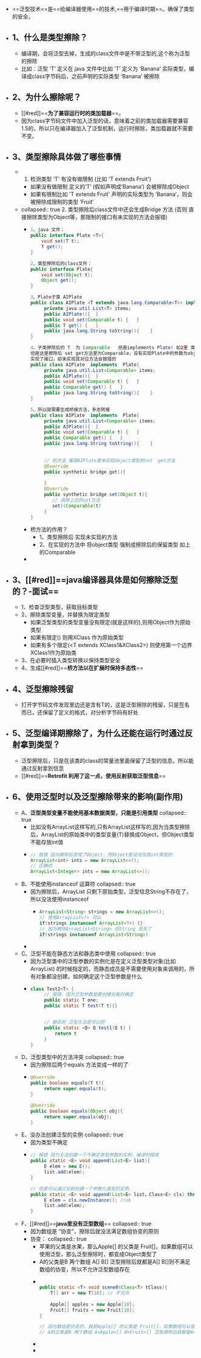 - ==泛型技术==是==给编译器使用==的技术,==用于编译时期==。确保了类型的安全。
- ## 1、什么是类型擦除？
	- 编译期，会将泛型去掉，生成的class文件中是不带泛型的,这个称为泛型的擦除
	- 比如：泛型 ‘T’ 定义在 java 文件中比如 ‘T’ 定义为 ‘Banana’ 实际类型，编译成class字节码后，之前声明的实际类型 ‘Banana’ 被擦除
- ## 2、为什么擦除呢？
	- [[#red]]==**为了兼容运行时的类加载器**==。
	- 因为class字节码文件中加入泛型的话，意味着之前的类加载器需要兼容1.5的，所以只在编译器加入了泛型机制，运行时擦除，类加载器就不需要不变。
- ## 3、类型擦除具体做了哪些事情
	- 1. 检测类型  ‘T' 有没有做限制 (比如 'T extends Fruit')
		- 如果没有做限制 定义的’T‘ (假如声明成’Banana‘) 会被擦除成Object
		- 如果有限制比如 'T extends Fruit'  声明的实际类型为 ’Banana‘，则会被擦除成限制的类型 ’Fruit‘
	- collapsed:: true
	  2. 类型擦除后class文件中还会生成Bridge 方法 (否则 直接擦除类型为Object等，那限制的接口有未实现的方法会报错)
		- ```java
		  1、java 文件：
		  public interface Plate <T>{
		      void set(T t);
		      T get();
		  }
		  
		  2、类型擦除后的class文件： 
		  public interface Plate{
		      void set(Object t);
		      Object get();
		  }
		  
		  3、Plate子类 AIPlate  
		  public class AIPlate <T extends java.lang.Comparable<T>> implements  Plate<T>{
		       private java.util.List<T> items;
		       public AIPlate(){  }
		       public void set(Comparable t) {   }
		       public T get() {   }
		       public java.lang.String toString(){    }
		  }
		  
		  4、子类擦除后的 T  为 Comparable   但是implements Plate( 如2里 类型擦除后的胃Object)
		  但是这里擦除后 set get方法里为Comparable，没有实现Plate中的参数为object的set  get方法。
		  实现了接口，却未实现其对应方法会报错的
		  public class AIPlate  implements  Plate{
		       private java.util.List<Comparable> items;
		       public AIPlate(){  }
		       public void set(Comparable t) {   }
		       public Comparable get() {   }
		       public java.lang.String toString(){    }
		  }
		  
		  5、所以就需要生成桥接方法，多态转接
		  public class AIPlate  implements  Plate{
		       private java.util.List<Comparable> items;
		       public AIPlate(){  }
		       public void set(Comparable t) {   }
		       public Comparable get() {   }
		       public java.lang.String toString(){    }
		       
		       
		       // 桥方法 兼容AIPlate里未实现object类型的set  get方法
		       @Override
		       public synthetic bridge get(){
		       
		       }
		       @Override
		       public synthetic bridge set(Object t){
		          // 调用上边的set方法
		          set((Comparable)t)
		       }
		  }
		  ```
		- 桥方法的作用？
			- 1、类型擦除后 实现未实现的方法
			- 2、在实现的方法中 将object类型 强制成擦除后的保留类型  如上的Comparable
		-
- ## 3、[[#red]]==java编译器具体是如何擦除泛型的？-面试==
	- 1、检查泛型类型，获取目标类型
	- 2、擦除类型变量，并替换为限定类型
		- 如果泛型类型的类型变量没有限定(就是这样的<T>),则用Object作为原始类型
		- 如果有限定(<T extends XClass>) 则用XClass 作为原始类型
		- 如果有多个限定(<T extends XClass1&XClass2>) 则使用第一个边界XClass1作为原始类
	- 3、在必要时插入类型转换以保持类型安全
	- 4、生成[[#red]]==**桥方法以在扩展时保持多态性**==
- ## 4、泛型擦除残留
	- 打开字节码文件发现里边还是含有T的，这是泛型擦除的残留，只是签名而已，还保留了定义的格式，对分析字节码有好处
- ## 5、泛型编译期擦除了，为什么还能在运行时通过反射拿到类型？
	- 泛型擦除后，只是在该类的class的常量池里面保留了泛型的信息。所以能通过反射拿到信息
	- [[#red]]==**Retrofit 利用了这一点，使用反射获取泛型信息**==
- ## 6、使用泛型时以及泛型擦除带来的影响(副作用)
	- A、**泛型类型变量不能使用基本数据类型，只能是引用类型**
	  collapsed:: true
		- 比如没有ArrayList<int>这样写的,只有ArrayList<Integer>这样写的,因为当类型擦除后，ArrayList的原始类中的类型变量(T)替换成Object，但Object类型不能存放int值
		- ```java
		  // 报错 因为擦除后变成了Object，而Object是没法存放int类型的
		  ArrayList<int> ints = new ArrayList<>();  
		  // 正确的
		  ArrayList<Integer> ints = new ArrayList<>();  
		  ```
	- B、不能使用instanceof 运算符
	  collapsed:: true
		- 因为擦除后，ArrayList<String> 只剩下原始类型，泛型信息String不存在了，所以没法使用instanceof
			- ```java
			  ArrayList<String> strings = new ArrayList<>();
			  // 使用ArrayList<?> 可以
			  if(strings instanceof ArrayList<?>) {} 
			  // 因为擦除ArrayList<String> 后String 丢失了
			  if(strings instanceof ArrayList<String>)
			  ```
		-
	- C、泛型不能在静态方法和静态类中使用
	  collapsed:: true
		- 因为泛型类中的泛型参数的实例化是在定义泛型类型对象(比如ArrayList<Integer>) 的时候指定的，而静态成员是不需要使用对象来调用的，所有对象都没创建，如何确定这个泛型参数是什么
		- ```java
		  class Test2<T> {
		       // 报错，因为泛型参数是要创建对象时确定
		       public static T one;
		       public static T test(T t){}
		  
		  
		       // 静态的 泛型方法是可以的
		       public static <Q> Q test1(Q t) {
		           return t
		       }
		  }
		  ```
	- D、泛型类型中的方法冲突
	  collapsed:: true
		- 因为擦除后两个equals 方法变成一样的了
		- ```java
		  @Override
		  public boolean equals(T t){
		       return super.equals(t);
		  }
		  
		  @Override
		  public boolean equals(Object obj){
		       return super.equals(obj);
		  }
		  ```
	- E、没办法创建泛型的实例
	  collapsed:: true
		- 因为类型不确定
		- ```java
		  // 报错 因为无法创建一个不确定类型参数的实例，编译时报错
		  public static <E> void append(List<E> list){
		       E elem = new E(); 
		       list.add(elem);
		  }
		  
		  // 但是可以通过反射创建一个参数化类型的实例
		  public static <E> void append(List<E> list，Class<E> cls) throws Exception{
		       E elem = cls.newInstance(); //ok 
		       list.add(elem);
		  }
		  ```
	- F、[[#red]]==**java里没有泛型数组**==
	  collapsed:: true
		- 因为数组是 “协变”，擦除后就没法满足数组协变的原则
		- 协变：
		  collapsed:: true
			- 苹果的父类是水果，那么Apple[] 的父类是 Fruit[]，如果数组可以使用泛型，那么泛型擦除时，都变成Object类型了
			- A的父类是B 两个数组 A<Apple>[] B<Fruit>[] 泛型擦除后就都是A<Object>[] B<Object>[]则不满足数组的协变，所以不允许泛型数组存在
		- ```java
		  
		  public static <T> void scene0(Class<T> tClass){
		      T[] arr = new T[10]; // 不允许
		      
		      Apple[] apples = new Apple[10];
		      Fruit[] fruits = new Fruit[10];
		  }
		  
		  // 因为数组是协变的，就是Apple[] 的父类是 Fruit[]，如果数组可以使用泛型，那么泛型擦除时，都变成Object类型了
		  // A的父类是B 两个数组 A<Apple>[] B<Fruit>[] 泛型擦除后就都是A<Object>[] B<Object>[]则不满足数组的协变，所以不允许泛型数组存在
		  ```
	-
	-